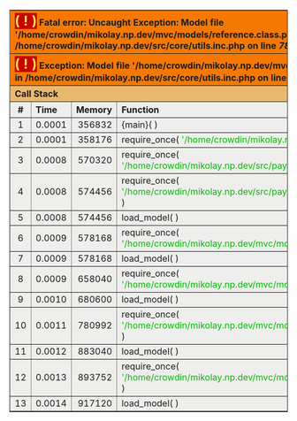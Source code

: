 <br />
<font size='1'><table class='xdebug-error xe-uncaught-exception' dir='ltr' border='1' cellspacing='0' cellpadding='1'>
<tr><th align='left' bgcolor='#f57900' colspan="5"><span style='background-color: #cc0000; color: #fce94f; font-size: x-large;'>( ! )</span> Fatal error: Uncaught Exception: Model file '/home/crowdin/mikolay.np.dev/mvc/models/reference.class.php' doesn't exists in /home/crowdin/mikolay.np.dev/src/core/utils.inc.php on line <i>78</i></th></tr>
<tr><th align='left' bgcolor='#f57900' colspan="5"><span style='background-color: #cc0000; color: #fce94f; font-size: x-large;'>( ! )</span> Exception: Model file '/home/crowdin/mikolay.np.dev/mvc/models/reference.class.php' doesn't exists in /home/crowdin/mikolay.np.dev/src/core/utils.inc.php on line <i>78</i></th></tr>
<tr><th align='left' bgcolor='#e9b96e' colspan='5'>Call Stack</th></tr>
<tr><th align='center' bgcolor='#eeeeec'>#</th><th align='left' bgcolor='#eeeeec'>Time</th><th align='left' bgcolor='#eeeeec'>Memory</th><th align='left' bgcolor='#eeeeec'>Function</th><th align='left' bgcolor='#eeeeec'>Location</th></tr>
<tr><td bgcolor='#eeeeec' align='center'>1</td><td bgcolor='#eeeeec' align='center'>0.0001</td><td bgcolor='#eeeeec' align='right'>356832</td><td bgcolor='#eeeeec'>{main}(  )</td><td title='/home/crowdin/mikolay.np.dev/www/index.php' bgcolor='#eeeeec'>.../index.php<b>:</b>0</td></tr>
<tr><td bgcolor='#eeeeec' align='center'>2</td><td bgcolor='#eeeeec' align='center'>0.0001</td><td bgcolor='#eeeeec' align='right'>358176</td><td bgcolor='#eeeeec'>require_once( <font color='#00bb00'>'/home/crowdin/mikolay.np.dev/init.php'</font> )</td><td title='/home/crowdin/mikolay.np.dev/www/index.php' bgcolor='#eeeeec'>.../index.php<b>:</b>5</td></tr>
<tr><td bgcolor='#eeeeec' align='center'>3</td><td bgcolor='#eeeeec' align='center'>0.0008</td><td bgcolor='#eeeeec' align='right'>570320</td><td bgcolor='#eeeeec'>require_once( <font color='#00bb00'>'/home/crowdin/mikolay.np.dev/src/payment/init.php'</font> )</td><td title='/home/crowdin/mikolay.np.dev/init.php' bgcolor='#eeeeec'>.../init.php<b>:</b>20</td></tr>
<tr><td bgcolor='#eeeeec' align='center'>4</td><td bgcolor='#eeeeec' align='center'>0.0008</td><td bgcolor='#eeeeec' align='right'>574456</td><td bgcolor='#eeeeec'>require_once( <font color='#00bb00'>'/home/crowdin/mikolay.np.dev/src/payment/PayPro.class.php'</font> )</td><td title='/home/crowdin/mikolay.np.dev/src/payment/init.php' bgcolor='#eeeeec'>.../init.php<b>:</b>4</td></tr>
<tr><td bgcolor='#eeeeec' align='center'>5</td><td bgcolor='#eeeeec' align='center'>0.0008</td><td bgcolor='#eeeeec' align='right'>574456</td><td bgcolor='#eeeeec'>load_model(  )</td><td title='/home/crowdin/mikolay.np.dev/src/payment/PayPro.class.php' bgcolor='#eeeeec'>.../PayPro.class.php<b>:</b>7</td></tr>
<tr><td bgcolor='#eeeeec' align='center'>6</td><td bgcolor='#eeeeec' align='center'>0.0009</td><td bgcolor='#eeeeec' align='right'>578168</td><td bgcolor='#eeeeec'>require_once( <font color='#00bb00'>'/home/crowdin/mikolay.np.dev/mvc/models/order.class.php'</font> )</td><td title='/home/crowdin/mikolay.np.dev/src/core/utils.inc.php' bgcolor='#eeeeec'>.../utils.inc.php<b>:</b>76</td></tr>
<tr><td bgcolor='#eeeeec' align='center'>7</td><td bgcolor='#eeeeec' align='center'>0.0009</td><td bgcolor='#eeeeec' align='right'>578168</td><td bgcolor='#eeeeec'>load_model(  )</td><td title='/home/crowdin/mikolay.np.dev/mvc/models/order.class.php' bgcolor='#eeeeec'>.../order.class.php<b>:</b>3</td></tr>
<tr><td bgcolor='#eeeeec' align='center'>8</td><td bgcolor='#eeeeec' align='center'>0.0009</td><td bgcolor='#eeeeec' align='right'>658040</td><td bgcolor='#eeeeec'>require_once( <font color='#00bb00'>'/home/crowdin/mikolay.np.dev/mvc/models/user.class.php'</font> )</td><td title='/home/crowdin/mikolay.np.dev/src/core/utils.inc.php' bgcolor='#eeeeec'>.../utils.inc.php<b>:</b>76</td></tr>
<tr><td bgcolor='#eeeeec' align='center'>9</td><td bgcolor='#eeeeec' align='center'>0.0010</td><td bgcolor='#eeeeec' align='right'>680600</td><td bgcolor='#eeeeec'>load_model(  )</td><td title='/home/crowdin/mikolay.np.dev/mvc/models/user.class.php' bgcolor='#eeeeec'>.../user.class.php<b>:</b>8</td></tr>
<tr><td bgcolor='#eeeeec' align='center'>10</td><td bgcolor='#eeeeec' align='center'>0.0011</td><td bgcolor='#eeeeec' align='right'>780992</td><td bgcolor='#eeeeec'>require_once( <font color='#00bb00'>'/home/crowdin/mikolay.np.dev/mvc/models/project.class.php'</font> )</td><td title='/home/crowdin/mikolay.np.dev/src/core/utils.inc.php' bgcolor='#eeeeec'>.../utils.inc.php<b>:</b>76</td></tr>
<tr><td bgcolor='#eeeeec' align='center'>11</td><td bgcolor='#eeeeec' align='center'>0.0012</td><td bgcolor='#eeeeec' align='right'>883040</td><td bgcolor='#eeeeec'>load_model(  )</td><td title='/home/crowdin/mikolay.np.dev/mvc/models/project.class.php' bgcolor='#eeeeec'>.../project.class.php<b>:</b>11</td></tr>
<tr><td bgcolor='#eeeeec' align='center'>12</td><td bgcolor='#eeeeec' align='center'>0.0013</td><td bgcolor='#eeeeec' align='right'>893752</td><td bgcolor='#eeeeec'>require_once( <font color='#00bb00'>'/home/crowdin/mikolay.np.dev/mvc/models/source.class.php'</font> )</td><td title='/home/crowdin/mikolay.np.dev/src/core/utils.inc.php' bgcolor='#eeeeec'>.../utils.inc.php<b>:</b>76</td></tr>
<tr><td bgcolor='#eeeeec' align='center'>13</td><td bgcolor='#eeeeec' align='center'>0.0014</td><td bgcolor='#eeeeec' align='right'>917120</td><td bgcolor='#eeeeec'>load_model(  )</td><td title='/home/crowdin/mikolay.np.dev/mvc/models/source.class.php' bgcolor='#eeeeec'>.../source.class.php<b>:</b>4</td></tr>
</table></font>